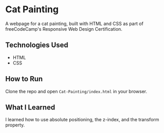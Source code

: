 # Cat Painting
A webpage for a cat painting, built with HTML and CSS as part of freeCodeCamp's Responsive Web Design Certification.

## Technologies Used
- HTML
- CSS

## How to Run
Clone the repo and open `Cat-Painting/index.html` in your browser.

## What I Learned
I learned how to use absolute positioning, the z-index, and the transform property.
